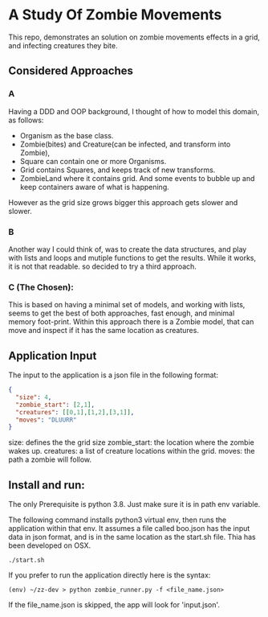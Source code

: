 # A Study Of Zombie Movements

This repo, demonstrates an solution on zombie movements effects in a grid, and infecting creatures they bite.

## Considered Approaches

### A

Having a DDD and OOP background, I thought of how to model this domain, as follows:
 - Organism as the base class. 
 - Zombie(bites) and Creature(can be infected, and transform into Zombie),
 - Square can contain one or more Organisms.
 - Grid contains Squares, and keeps track of new transforms.
 - ZombieLand where it contains grid.
 And some events to bubble up and keep containers aware of what is happening.
 
 However as the grid size grows bigger this approach gets slower and slower.

### B

Another way I could think of, was to create the data structures, and play with lists and loops and mutiple functions to get the results.
While it works, it is not that readable. so decided to try a third  approach.
 

### C (The Chosen):

This is based on having a minimal set of models, and working with lists, seems to get the best of both approaches, fast enough,
and minimal memory foot-print. 
Within this approach there is a Zombie model, that can move and inspect if it has the same location as creatures.

## Application Input
The input to the application is a json file in the following format:
```json
{
  "size": 4,
  "zombie_start": [2,1],
  "creatures": [[0,1],[1,2],[3,1]],
  "moves": "DLUURR"
}

```
size: defines the the grid size
zombie_start: the location where the zombie wakes up.
creatures: a list of creature locations within the grid.
moves: the path a zombie will follow.

## Install and run:

The only Prerequisite is python 3.8. Just make sure it is in path env variable.

The following command installs python3 virtual env, then runs the application within that env.
It assumes a file called boo.json has the input data in json format, and is in the same location as the start.sh file.
Thia has been developed on OSX.

```
./start.sh
```

If you prefer to run the application directly here is the syntax:

```
(env) ~/zz-dev > python zombie_runner.py -f <file_name.json>
```
If the file_name.json is skipped, the app will look for 'input.json'.

 


